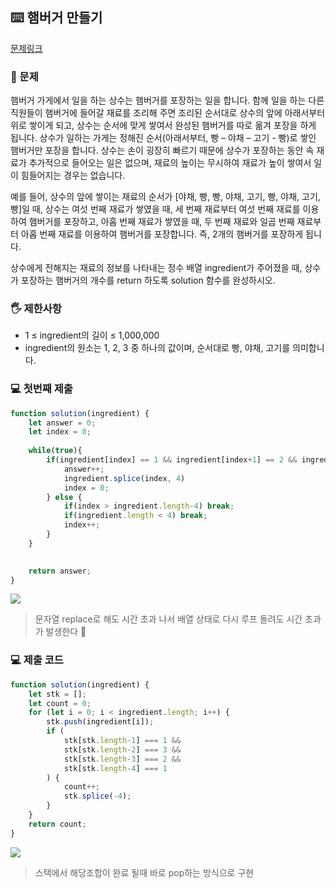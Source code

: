 ## ⌨️ 햄버거 만들기

[문제링크](https://school.programmers.co.kr/learn/courses/30/lessons/133502)

### 🙏 문제

햄버거 가게에서 일을 하는 상수는 햄버거를 포장하는 일을 합니다. 함께 일을 하는 다른 직원들이 햄버거에 들어갈 재료를 조리해 주면 조리된 순서대로 상수의 앞에 아래서부터 위로 쌓이게 되고, 상수는 순서에 맞게 쌓여서 완성된 햄버거를 따로 옮겨 포장을 하게 됩니다. 상수가 일하는 가게는 정해진 순서(아래서부터, 빵 – 야채 – 고기 - 빵)로 쌓인 햄버거만 포장을 합니다. 상수는 손이 굉장히 빠르기 때문에 상수가 포장하는 동안 속 재료가 추가적으로 들어오는 일은 없으며, 재료의 높이는 무시하여 재료가 높이 쌓여서 일이 힘들어지는 경우는 없습니다.

예를 들어, 상수의 앞에 쌓이는 재료의 순서가 [야채, 빵, 빵, 야채, 고기, 빵, 야채, 고기, 빵]일 때, 상수는 여섯 번째 재료가 쌓였을 때, 세 번째 재료부터 여섯 번째 재료를 이용하여 햄버거를 포장하고, 아홉 번째 재료가 쌓였을 때, 두 번째 재료와 일곱 번째 재료부터 아홉 번째 재료를 이용하여 햄버거를 포장합니다. 즉, 2개의 햄버거를 포장하게 됩니다.

상수에게 전해지는 재료의 정보를 나타내는 정수 배열 ingredient가 주어졌을 때, 상수가 포장하는 햄버거의 개수를 return 하도록 solution 함수를 완성하시오.

### 🖐️ 제한사항

- 1 ≤ ingredient의 길이 ≤ 1,000,000
- ingredient의 원소는 1, 2, 3 중 하나의 값이며, 순서대로 빵, 야채, 고기를 의미합니다.

### 💻 첫번째 제출

```javascript
function solution(ingredient) {
    let answer = 0;
    let index = 0;
    
    while(true){
        if(ingredient[index] == 1 && ingredient[index+1] == 2 && ingredient[index+2] == 3 && ingredient[index+3] == 1){
            answer++;
            ingredient.splice(index, 4)
            index = 0;
        } else {
            if(index > ingredient.length-4) break;
            if(ingredient.length < 4) break;
            index++;
        }
    }

    
    return answer;
}
```
![](https://velog.velcdn.com/images/radin/post/876035e7-e0c1-401d-83ab-3f1e94180bf7/image.png)
> 문자열 replace로 해도 시간 초과 나서 배열 상태로 다시 루프 돌려도 시간 초과가 발생한다 🤔
### 💻 제출 코드

```javascript
function solution(ingredient) {
    let stk = [];
    let count = 0;
    for (let i = 0; i < ingredient.length; i++) {
        stk.push(ingredient[i]);
        if (
            stk[stk.length-1] === 1 &&
            stk[stk.length-2] === 3 &&
            stk[stk.length-3] === 2 &&
            stk[stk.length-4] === 1
        ) {
            count++;
            stk.splice(-4);
        }
    }
    return count;
}
```
![](https://velog.velcdn.com/images/radin/post/85a9148a-e067-4c13-a6e7-896e9e44ff2b/image.png)
> 스택에서 해당조합이 완료 될때 바로 pop하는 방식으로 구현